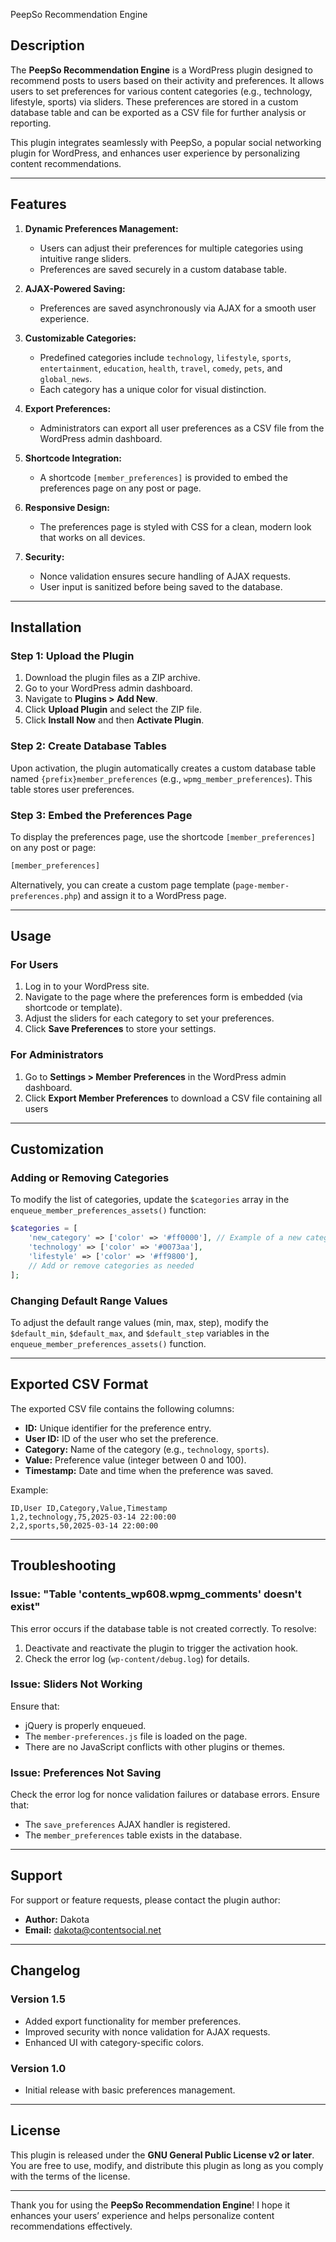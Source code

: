 PeepSo Recommendation Engine

## Description
The **PeepSo Recommendation Engine** is a WordPress plugin designed to recommend posts to users based on their activity and preferences. It allows users to set preferences for various content categories (e.g., technology, lifestyle, sports) via sliders. These preferences are stored in a custom database table and can be exported as a CSV file for further analysis or reporting.

This plugin integrates seamlessly with PeepSo, a popular social networking plugin for WordPress, and enhances user experience by personalizing content recommendations.

---

## Features
1. **Dynamic Preferences Management:**
   - Users can adjust their preferences for multiple categories using intuitive range sliders.
   - Preferences are saved securely in a custom database table.

2. **AJAX-Powered Saving:**
   - Preferences are saved asynchronously via AJAX for a smooth user experience.

3. **Customizable Categories:**
   - Predefined categories include `technology`, `lifestyle`, `sports`, `entertainment`, `education`, `health`, `travel`, `comedy`, `pets`, and `global_news`.
   - Each category has a unique color for visual distinction.

4. **Export Preferences:**
   - Administrators can export all user preferences as a CSV file from the WordPress admin dashboard.

5. **Shortcode Integration:**
   - A shortcode `[member_preferences]` is provided to embed the preferences page on any post or page.

6. **Responsive Design:**
   - The preferences page is styled with CSS for a clean, modern look that works on all devices.

7. **Security:**
   - Nonce validation ensures secure handling of AJAX requests.
   - User input is sanitized before being saved to the database.

---

## Installation

### Step 1: Upload the Plugin
1. Download the plugin files as a ZIP archive.
2. Go to your WordPress admin dashboard.
3. Navigate to **Plugins > Add New**.
4. Click **Upload Plugin** and select the ZIP file.
5. Click **Install Now** and then **Activate Plugin**.

### Step 2: Create Database Tables
Upon activation, the plugin automatically creates a custom database table named `{prefix}member_preferences` (e.g., `wpmg_member_preferences`). This table stores user preferences.

### Step 3: Embed the Preferences Page
To display the preferences page, use the shortcode `[member_preferences]` on any post or page:
```html
[member_preferences]
```

Alternatively, you can create a custom page template (`page-member-preferences.php`) and assign it to a WordPress page.

---

## Usage

### For Users
1. Log in to your WordPress site.
2. Navigate to the page where the preferences form is embedded (via shortcode or template).
3. Adjust the sliders for each category to set your preferences.
4. Click **Save Preferences** to store your settings.

### For Administrators
1. Go to **Settings > Member Preferences** in the WordPress admin dashboard.
2. Click **Export Member Preferences** to download a CSV file containing all users


---

## Customization

### Adding or Removing Categories
To modify the list of categories, update the `$categories` array in the `enqueue_member_preferences_assets()` function:
```php
$categories = [
    'new_category' => ['color' => '#ff0000'], // Example of a new category
    'technology' => ['color' => '#0073aa'],
    'lifestyle' => ['color' => '#ff9800'],
    // Add or remove categories as needed
];
```

### Changing Default Range Values
To adjust the default range values (min, max, step), modify the `$default_min`, `$default_max`, and `$default_step` variables in the `enqueue_member_preferences_assets()` function.

---

## Exported CSV Format
The exported CSV file contains the following columns:
- **ID:** Unique identifier for the preference entry.
- **User ID:** ID of the user who set the preference.
- **Category:** Name of the category (e.g., `technology`, `sports`).
- **Value:** Preference value (integer between 0 and 100).
- **Timestamp:** Date and time when the preference was saved.

Example:
```
ID,User ID,Category,Value,Timestamp
1,2,technology,75,2025-03-14 22:00:00
2,2,sports,50,2025-03-14 22:00:00
```

---

## Troubleshooting

### Issue: "Table 'contents_wp608.wpmg_comments' doesn't exist"
This error occurs if the database table is not created correctly. To resolve:
1. Deactivate and reactivate the plugin to trigger the activation hook.
2. Check the error log (`wp-content/debug.log`) for details.

### Issue: Sliders Not Working
Ensure that:
- jQuery is properly enqueued.
- The `member-preferences.js` file is loaded on the page.
- There are no JavaScript conflicts with other plugins or themes.

### Issue: Preferences Not Saving
Check the error log for nonce validation failures or database errors. Ensure that:
- The `save_preferences` AJAX handler is registered.
- The `member_preferences` table exists in the database.

---

## Support
For support or feature requests, please contact the plugin author:
- **Author:** Dakota
- **Email:** dakota@contentsocial.net

---

## Changelog

### Version 1.5
- Added export functionality for member preferences.
- Improved security with nonce validation for AJAX requests.
- Enhanced UI with category-specific colors.

### Version 1.0
- Initial release with basic preferences management.

---

## License
This plugin is released under the **GNU General Public License v2 or later**. You are free to use, modify, and distribute this plugin as long as you comply with the terms of the license.

---

Thank you for using the **PeepSo Recommendation Engine**! I hope it enhances your users’ experience and helps personalize content recommendations effectively.
